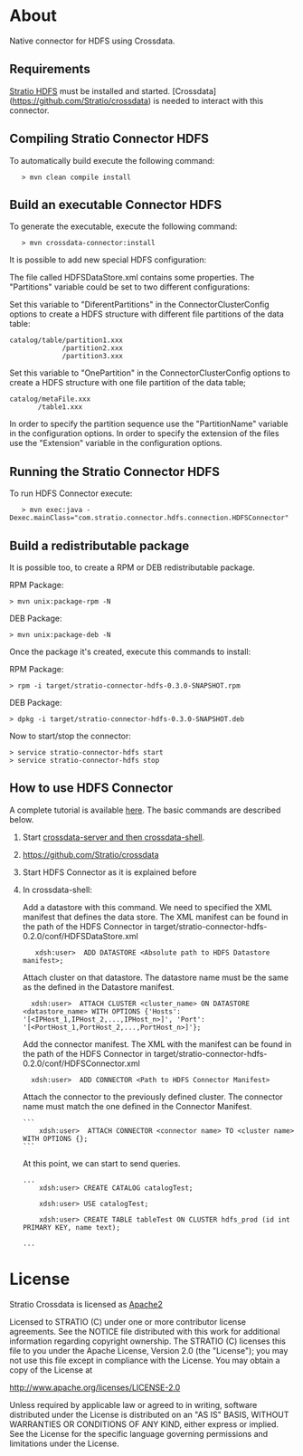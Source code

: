 # About #

Native connector for HDFS using Crossdata.

## Requirements ##

[Stratio HDFS](https://github.com/Stratio/stratio-connector-hdfs) must be installed and started.
[Crossdata] (https://github.com/Stratio/crossdata) is needed to interact with this connector.

## Compiling Stratio Connector HDFS ##

To automatically build execute the following command:

```
   > mvn clean compile install
```

## Build an executable Connector HDFS ##

To generate the executable, execute the following command:

```
   > mvn crossdata-connector:install
```   
It is possible to add new special HDFS configuration:

The file called HDFSDataStore.xml contains some properties. The "Partitions" variable could be set to two different configurations: 

Set this variable to "DiferentPartitions" in the ConnectorClusterConfig options to create a HDFS structure with different file
partitions of the data table:

    catalog/table/partition1.xxx
                 /partition2.xxx
                 /partition3.xxx
                 
Set this variable to "OnePartition" in the ConnectorClusterConfig options to create a HDFS structure with one file partition of the data table;


    catalog/metaFile.xxx
           /table1.xxx
           

                 

In order to specify the partition sequence use the "PartitionName" variable in the configuration options.
In order to specify the extension of the files use the "Extension" variable in the configuration options.

   
## Running the Stratio Connector HDFS ##

To run HDFS Connector execute:

```
   > mvn exec:java -Dexec.mainClass="com.stratio.connector.hdfs.connection.HDFSConnector"
```


## Build a redistributable package ##

It is possible too, to create a RPM or DEB redistributable package.

RPM Package:

    > mvn unix:package-rpm -N

DEB Package:

    > mvn unix:package-deb -N

Once the package it's created, execute this commands to install:

RPM Package:

    > rpm -i target/stratio-connector-hdfs-0.3.0-SNAPSHOT.rpm

DEB Package:

    > dpkg -i target/stratio-connector-hdfs-0.3.0-SNAPSHOT.deb

Now to start/stop the connector:

    > service stratio-connector-hdfs start
    > service stratio-connector-hdfs stop


## How to use HDFS Connector ##

A complete tutorial is available [here](_doc/FirstSteps.md). The basic commands are described below.

 1. Start [crossdata-server and then crossdata-shell](https://github.com/Stratio/crossdata).
 2. https://github.com/Stratio/crossdata
 3. Start HDFS Connector as it is explained before
 4. In crossdata-shell:

    Add a datastore with this command.  We need to specified the XML manifest that defines the data store. The XML manifest can be found in the path of the HDFS Connector in target/stratio-connector-hdfs-0.2.0/conf/HDFSDataStore.xml

      ```
         xdsh:user>  ADD DATASTORE <Absolute path to HDFS Datastore manifest>;
      ```

    Attach cluster on that datastore. The datastore name must be the same as the defined in the Datastore manifest.

      ```
        xdsh:user>  ATTACH CLUSTER <cluster_name> ON DATASTORE <datastore_name> WITH OPTIONS {'Hosts': '[<IPHost_1,IPHost_2,...,IPHost_n>]', 'Port': '[<PortHost_1,PortHost_2,...,PortHost_n>]'};
      ```

    Add the connector manifest. The XML with the manifest can be found in the path of the HDFS Connector in target/stratio-connector-hdfs-0.2.0/conf/HDFSConnector.xml

       ```
         xdsh:user>  ADD CONNECTOR <Path to HDFS Connector Manifest>
       ```

    Attach the connector to the previously defined cluster. The connector name must match the one defined in the
    Connector Manifest.

        ```
            xdsh:user>  ATTACH CONNECTOR <connector name> TO <cluster name> WITH OPTIONS {};
        ```

    At this point, we can start to send queries.

        ...
            xdsh:user> CREATE CATALOG catalogTest;

            xdsh:user> USE catalogTest;

            xdsh:user> CREATE TABLE tableTest ON CLUSTER hdfs_prod (id int PRIMARY KEY, name text);

        ...


# License #

Stratio Crossdata is licensed as [Apache2](http://www.apache.org/licenses/LICENSE-2.0.txt)

Licensed to STRATIO (C) under one or more contributor license agreements.
See the NOTICE file distributed with this work for additional information
regarding copyright ownership.  The STRATIO (C) licenses this file
to you under the Apache License, Version 2.0 (the
"License"); you may not use this file except in compliance
with the License.  You may obtain a copy of the License at

  http://www.apache.org/licenses/LICENSE-2.0

Unless required by applicable law or agreed to in writing,
software distributed under the License is distributed on an
"AS IS" BASIS, WITHOUT WARRANTIES OR CONDITIONS OF ANY
KIND, either express or implied.  See the License for the
specific language governing permissions and limitations
under the License.
